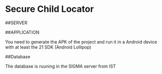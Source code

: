 # Secure Child Locator 

##SERVER

##APPLICATION

You need to generate the APK of the project and run it in a Android device with at least the 21 SDK (Android Lollipop)

##Database

The database is ruuning in the SIGMA server from IST
